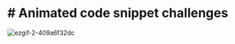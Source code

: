 # # Animated code snippet challenges


![ezgif-2-409a6f32dc](https://github.com/user-attachments/assets/cfdbc51d-5337-4be5-8f0c-3214faed20af)
